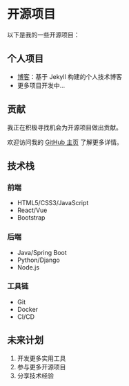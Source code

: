 # 开源项目

以下是我的一些开源项目：

## 个人项目

- [博客](https://github.com/bingozx/blog)：基于 Jekyll 构建的个人技术博客
- 更多项目开发中...

## 贡献

我正在积极寻找机会为开源项目做出贡献。

欢迎访问我的 [GitHub 主页](https://github.com/bingozx) 了解更多详情。

## 技术栈

### 前端
- HTML5/CSS3/JavaScript
- React/Vue
- Bootstrap

### 后端
- Java/Spring Boot
- Python/Django
- Node.js

### 工具链
- Git
- Docker
- CI/CD

## 未来计划

1. 开发更多实用工具
2. 参与更多开源项目
3. 分享技术经验 